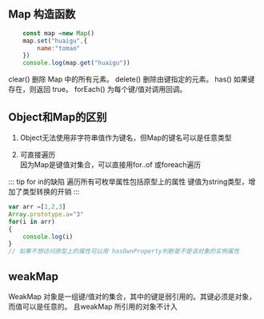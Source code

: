## Map 构造函数
```js
    const map =new Map()
    map.set("huaigu",{
        name:"tomao"
    })
    console.log(map.get("huaigu"))
```
clear()	删除 Map 中的所有元素。
delete()	删除由键指定的元素。
has()	如果键存在，则返回 true。
forEach()	为每个键/值对调用回调。

## Object和Map的区别

1. Object无法使用非字符串值作为键名，但Map的键名可以是任意类型

2. 可直接遍历  
   因为Map是键值对集合，可以直接用for..of 或foreach遍历


::: tip
for in的缺陷
遍历所有可枚举属性包括原型上的属性
键值为string类型，增加了类型转换的开销
:::


```js
var arr =[1,2,3]
Array.prototype.a="3"
for(i in arr)
{
    console.log(i)
}
// 如果不想访问原型上的属性可以用 hasOwnProperty判断是不是该对象的实例属性
```

## weakMap

WeakMap 对象是一组键/值对的集合，其中的键是弱引用的。其键必须是对象，而值可以是任意的。
且weakMap 所引用的对象不计入  


